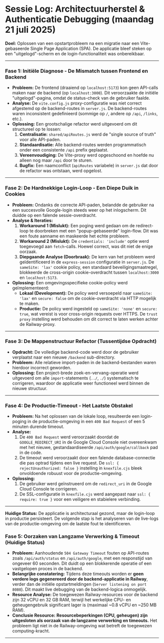 # Sessie Log: Architectuurherstel & Authenticatie Debugging (maandag 21 juli 2025)

**Doel:** Oplossen van een opstartprobleem na een migratie naar een Vite-gebaseerde Single Page Application (SPA). De applicatie bleef steken op een "uitgelogd"-scherm en de login-functionaliteit was onbereikbaar.

---

### Fase 1: Initiële Diagnose - De Mismatch tussen Frontend en Backend

*   **Probleem:** De frontend (draaiend op `localhost:5173`) kon geen API-calls maken naar de backend (op `localhost:3000`). Dit veroorzaakte de initiële "uitgelogd"-pagina, omdat de status-check van de gebruiker faalde.
*   **Analyse:** De `vite.config.js` proxy-configuratie was niet correct afgestemd op de backend-routes in `server.js`. De backend-routes waren inconsistent gedefinieerd (sommige op `/`, andere op `/api`, `/links`, etc.).
*   **Oplossing:** Een grootschalige refactor werd uitgevoerd om dit structureel op te lossen:
    1.  **Centralisatie:** `shared/apiRoutes.js` werd de "single source of truth" voor alle API-paden.
    2.  **Standaardisatie:** Alle backend-routes werden programmatisch onder een consistente `/api` prefix geplaatst.
    3.  **Vereenvoudiging:** De Vite-proxy werd opgeschoond en hoefde nu alleen nog maar `/api` door te sturen.
    4.  **Bugfix:** Een naamconflict (`apiRoutes` variabele) in `server.js` dat door de refactor was ontstaan, werd opgelost.

---

### Fase 2: De Hardnekkige Login-Loop - Een Diepe Duik in Cookies

*   **Probleem:** Ondanks de correcte API-paden, belandde de gebruiker na een succesvolle Google-login steeds weer op het inlogscherm. Dit duidde op een falende sessie-overdracht.
*   **Analyse & Iteraties:**
    1.  **Workaround 1 (Mislukt):** Een poging werd gedaan om de redirect-loop te doorbreken met een "popup-gebaseerde" login-flow. Dit was een foute aanname en maskeerde het echte probleem.
    2.  **Workaround 2 (Mislukt):** De `credentials: 'include'` optie werd toegevoegd aan `fetch`-calls. Hoewel correct, was dit niet de enige oorzaak.
    3.  **Diepgaande Analyse (Doorbraak):** De kern van het probleem werd geïdentificeerd in de `express-session` configuratie in `server.js`. De `sameSite: 'lax'` cookie policy, een standaard beveiligingsmaatregel, blokkeerde de cross-origin cookie-overdracht tussen `localhost:3000` en `localhost:5173`.
*   **Oplossing:** Een omgevingsspecifieke cookie-policy werd geïmplementeerd:
    *   **Lokaal (Development):** De policy werd versoepeld naar `sameSite: 'lax'` en `secure: false` om de cookie-overdracht via HTTP mogelijk te maken.
    *   **Productie:** De policy werd ingesteld op `sameSite: 'none'` en `secure: true`, wat vereist is voor cross-origin requests over HTTPS. De `trust proxy` instelling werd behouden om dit correct te laten werken achter de Railway-proxy.

---

### Fase 3: De Mappenstructuur Refactor (Tussentijdse Opdracht)

*   **Opdracht:** De volledige backend-code werd door de gebruiker verplaatst naar een nieuwe `/backend` sub-directory.
*   **Probleem:** Alle relatieve import-paden in de backend-bestanden waren hierdoor incorrect geworden.
*   **Oplossing:** Een project-brede zoek-en-vervang-operatie werd uitgevoerd om alle `import`-statements (`../`, `./`) systematisch te corrigeren, waardoor de applicatie weer functioneel werd binnen de nieuwe structuur.

---

### Fase 4: De Productie-Timeout - Het Laatste Obstakel

*   **Probleem:** Na het oplossen van de lokale loop, resulteerde een login-poging in de productie-omgeving in een `400 Bad Request` of een 5 minuten durende timeout.
*   **Analyse:**
    1.  De `400 Bad Request` werd veroorzaakt doordat de `GOOGLE_REDIRECT_URI` in de Google Cloud Console niet overeenkwam met het nieuwe, gestandaardiseerde `/api/auth/google/callback` pad in de code.
    2.  De timeout werd veroorzaakt door een falende database-connectie die pas optrad tijdens een live request. De `ssl: { rejectUnauthorized: false }` instelling in `knexfile.cjs` bleek onvoldoende robuust voor de productie-omgeving.
*   **Oplossing:**
    1.  De gebruiker werd geïnstrueerd om de `redirect_uri` in de Google Cloud Console te corrigeren.
    2.  De SSL-configuratie in `knexfile.cjs` werd aangepast naar `ssl: { require: true }` voor een veiligere en stabielere verbinding.

---

**Huidige Status:** De applicatie is architecturaal gezond, maar de login-loop in productie persisteert. De volgende stap is het analyseren van de live-logs van de productie-omgeving om de laatste fout te identificeren.

### Fase 5: Oorzaken van Langzame Verwerking & Timeout (Huidige Status)

* **Probleem:** Aanhoudende `504 Gateway Timeout` fouten op API-routes zoals `/api/auth/status` en `/api/auth/google`, met een responstijd van ongeveer 60 seconden. Dit duidt op een blokkerende operatie of een vastgelopen proces in de backend.
* **Belangrijke constatering:** Tijdens deze timeouts worden er **geen verdere logs gegenereerd door de backend-applicatie in Railway**, verder dan de initiële opstartmeldingen (`Server listening on port 8080`). Dit maakt live debugging van de backend-logica onmogelijk.
* **Resource Analyse:** De toegewezen Railway-resources voor de backend zijn 32 vCPU en 32 GB RAM, terwijl het werkelijke CPU- en geheugengebruik significant lager is (maximaal ~0.8 vCPU en ~250 MB RAM).
* **Conclusie Resource:** **Resourcebeperkingen (CPU, geheugen) zijn uitgesloten als oorzaak van de langzame verwerking en timeouts.** Het probleem ligt niet in de Railway-omgeving wat betreft de toegewezen computing-kracht.

---